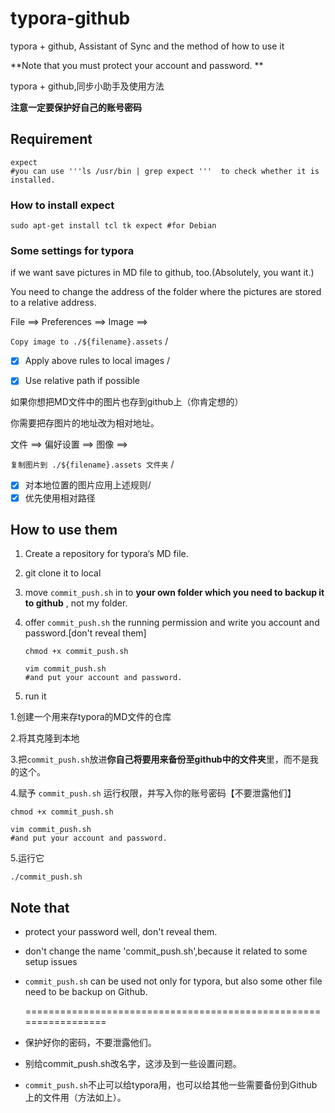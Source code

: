 # typora-github

typora + github, Assistant of Sync and the method of how to use it 

**Note that you must protect your account and password. **



typora + github,同步小助手及使用方法

**注意一定要保护好自己的账号密码**



## Requirement

```shell
expect
#you can use '''ls /usr/bin | grep expect '''  to check whether it is installed.
```

### How to install expect

```shell
sudo apt-get install tcl tk expect #for Debian
```

### Some settings for typora

if we want save pictures in MD file to github, too.(Absolutely, you want it.)

You need to change the address of the folder where the pictures are stored to a relative address.

File  ==> Preferences ==> Image ==>

 ```Copy image to ./${filename}.assets``` /  

- [x] Apply above rules to local images /
- [x] Use relative path if possible



如果你想把MD文件中的图片也存到github上（你肯定想的）

你需要把存图片的地址改为相对地址。

文件  ==> 偏好设置 ==> 图像 ==> 

```复制图片到 ./${filename}.assets 文件夹``` /  

- [x] 对本地位置的图片应用上述规则/
- [x] 优先使用相对路径

## How to use them

1. Create a repository for typora‘s MD file.

2. git clone it to local

3. move ```commit_push.sh``` in to **your own folder which you need to backup it to github** , not my folder.

4. offer ```commit_push.sh```  the running permission and write you account and password.[don't reveal them]

   ```
   chmod +x commit_push.sh
   
   vim commit_push.sh
   #and put your account and password.
   ```

5. run it

   

1.创建一个用来存typora的MD文件的仓库

2.将其克隆到本地

3.把```commit_push.sh```放进**你自己将要用来备份至github中的文件夹**里，而不是我的这个。

4.赋予 ```commit_push.sh``` 运行权限，并写入你的账号密码【不要泄露他们】

   ```shell
   chmod +x commit_push.sh
   
   vim commit_push.sh
   #and put your account and password.
   ```

5.运行它

   ```
   ./commit_push.sh 
   ```

   

## Note that

- protect your password well, don't reveal them.

- don't change the name 'commit_push.sh',because it related to some setup issues

- ```commit_push.sh``` can be used not only for typora, but also some other file need to be backup on Github.

  =================================================================
  
- 保护好你的密码，不要泄露他们。

- 别给commit_push.sh改名字，这涉及到一些设置问题。

- ```commit_push.sh```不止可以给typora用，也可以给其他一些需要备份到Github上的文件用（方法如上）。
